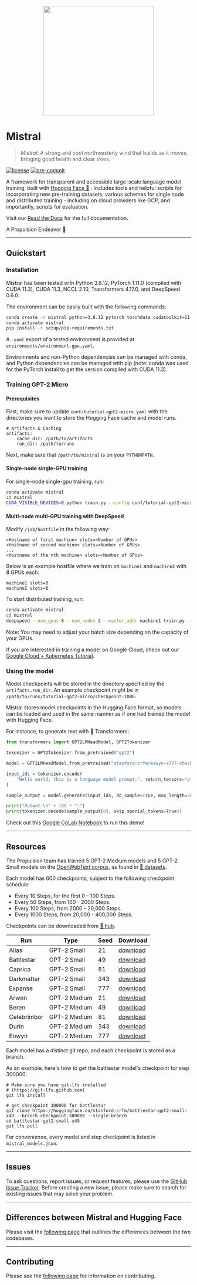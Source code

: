 <div align="center"><img src="https://github.com/stanford-crfm/mistral/raw/main/docs/mistral_components.png" height="300px"/></div>

# Mistral

> *Mistral*: A strong and cool northwesterly wind that builds as it moves, bringing good health and clear skies.

[![license](https://img.shields.io/badge/license-Apache%202.0-green.svg)](https://opensource.org/licenses/Apache-2.0)
[![pre-commit](https://img.shields.io/badge/pre--commit-enabled-green?logo=pre-commit&logoColor=white)](https://github.com/pre-commit/pre-commit)

A framework for transparent and accessible large-scale language model training, built with [Hugging Face 🤗](https://huggingface.co/) . Includes tools
and helpful scripts for incorporating new pre-training datasets, various schemes for single node and distributed training - including on
cloud providers like GCP, and importantly, scripts for evaluation.

Visit our [Read the Docs](https://nlp.stanford.edu/mistral) for the full documentation.

A Propulsion Endeavor 🚀

---

## Quickstart

### Installation

Mistral has been tested with Python 3.8.12, PyTorch 1.11.0 (compiled with CUDA 11.3), CUDA 11.3, NCCL 2.10, Transformers 4.17.0, and DeepSpeed 0.6.0.

The environment can be easily built with the following commands:

```bash
conda create -n mistral python=3.8.12 pytorch torchdata cudatoolkit=11.3 -c pytorch
conda activate mistral
pip install -r setup/pip-requirements.txt
```

A `.yaml` export of a tested environment is provided at `environments/environment-gpu.yaml`.

Environments and non-Python dependencies can be managed with conda, and Python dependencies can be managed with pip (note: conda was used for the PyTorch install to get the version compiled with CUDA 11.3).


### Training GPT-2 Micro

#### Prerequisites

First, make sure to update `conf/tutorial-gpt2-micro.yaml` with the directories you want to store the Hugging Face
cache and model runs.

```
# Artifacts & Caching
artifacts:
    cache_dir: /path/to/artifacts
    run_dir: /path/to/runs
```

Next, make sure that `/path/to/mistral` is on your `PYTHONPATH`.

#### Single-node single-GPU training

For single-node single-gpu training, run:

```bash
conda activate mistral
cd mistral
CUDA_VISIBLE_DEVICES=0 python train.py --config conf/tutorial-gpt2-micro.yaml --nnodes 1 --nproc_per_node 1 --training_arguments.fp16 true --training_arguments.per_device_train_batch_size 2 --run_id tutorial-gpt2-micro
```

#### Multi-node multi-GPU training with DeepSpeed

Modify `/job/hostfile` in the following way:

```
<Hostname of first machine> slots=<Number of GPUs>
<Hostname of second machine> slots=<Number of GPUs>
...
<Hostname of the nth machine> slots=<Number of GPUs>
```

Below is an example hostfile where we train on `machine1` and `machine2` with 8 GPUs each:

```
machine1 slots=8
machine2 slots=8
```

To start distributed training, run:

```bash
conda activate mistral
cd mistral
deepspeed --num_gpus 8 --num_nodes 2 --master_addr machine1 train.py --config conf/tutorial-gpt2-micro.yaml --nnodes 2 --nproc_per_node 8 --training_arguments.fp16 true --training_arguments.per_device_train_batch_size 4 --training_arguments.deepspeed conf/deepspeed/z2-small-conf.json --run_id tutorial-gpt2-micro-multi-node
```

Note: You may need to adjust your batch size depending on the capacity of your GPUs.

If you are interested in training a model on Google Cloud, check out our
[Google Cloud + Kubernetes Tutorial](https://nlp.stanford.edu/mistral/tutorials/gcp_plus_kubernetes.html).

### Using the model

Model checkpoints will be stored in the directory specified by the `artifacts.run_dir`. An example checkpoint might be
in `/path/to/runs/tutorial-gpt2-micro/checkpoint-1000`.

Mistral stores model checkpoints in the Hugging Face format, so models can be loaded and used in the same manner as if
one had trained the model with Hugging Face.

For instance, to generate text with 🤗  Transformers:

```python
from transformers import GPT2LMHeadModel, GPT2Tokenizer

tokenizer = GPT2Tokenizer.from_pretrained("gpt2")

model = GPT2LMHeadModel.from_pretrained("stanford-crfm/eowyn-x777-checkpoint-400000")

input_ids = tokenizer.encode(
    "Hello world, this is a language model prompt.", return_tensors="pt"
)

sample_output = model.generate(input_ids, do_sample=True, max_length=50, top_k=50)

print("Output:\n" + 100 * "-")
print(tokenizer.decode(sample_output[0], skip_special_tokens=True))
```

Check out this [Google CoLab Notebook](https://colab.research.google.com/github/stanford-crfm/mistral/blob/main/generate_text.ipynb) to run
this demo!

---

## Resources

The Propulsion team has trained 5 GPT-2 Medium models and 5 GPT-2 Small models on the [OpenWebText corpus](https://huggingface.co/datasets/openwebtext),
as found in [🤗  datasets](https://huggingface.co/datasets).

Each model has 600 checkpoints, subject to the following checkpoint schedule:

- Every 10 Steps, for the first 0 - 100 Steps.
- Every 50 Steps, from 100 - 2000 Steps.
- Every 100 Steps, from 2000 - 20,000 Steps.
- Every 1000 Steps, from 20,000 - 400,000 Steps.

Checkpoints can be downloaded from [🤗 hub](https://huggingface.co/stanford-crfm).

| Run | Type | Seed | Download |
| --- | --- | --- | --- |
| Alias | GPT-2 Small | 21 | [download](https://huggingface.co/stanford-crfm/alias-gpt2-small-x21/tree/main) |
| Battlestar | GPT-2 Small | 49 | [download](https://huggingface.co/stanford-crfm/battlestar-gpt2-small-x49/tree/main) |
| Caprica | GPT-2 Small | 81 | [download](https://huggingface.co/stanford-crfm/caprica-gpt2-small-x81/tree/main) |
| Darkmatter | GPT-2 Small | 343 | [download](https://huggingface.co/stanford-crfm/darkmatter-gpt2-small-x343/tree/main) |
| Expanse | GPT-2 Small | 777 | [download](https://huggingface.co/stanford-crfm/expanse-gpt2-small-x777/tree/main) |
| Arwen | GPT-2 Medium | 21 | [download](https://huggingface.co/stanford-crfm/arwen-gpt2-medium-x21/tree/main) |
| Beren | GPT-2 Medium | 49 | [download](https://huggingface.co/stanford-crfm/beren-gpt2-medium-x49/tree/main) |
| Celebrimbor | GPT-2 Medium | 81 | [download](https://huggingface.co/stanford-crfm/celebrimbor-gpt2-medium-x81/tree/main) |
| Durin | GPT-2 Medium | 343 | [download](https://huggingface.co/stanford-crfm/durin-gpt2-medium-x343/tree/main) |
| Eowyn | GPT-2 Medium | 777 | [download](https://huggingface.co/stanford-crfm/eowyn-gpt2-medium-x777/tree/main) |


Each model has a distinct git repo, and each checkpoint is stored as a branch.

As an example, here's how to get the battlestar model's checkpoint for step 300000:

```
# Make sure you have git-lfs installed
# (https://git-lfs.github.com)
git lfs install

# get checkpoint 300000 for battlestar
git clone https://huggingface.co/stanford-crfm/battlestar-gpt2-small-x49 --branch checkpoint-300000 --single-branch
cd battlestar-gpt2-small-x49
git lfs pull
```

For convenience, every model and step checkpoint is listed in `mistral_models.json`.

---

## Issues

To ask questions, report issues, or request features, please use the [GitHub Issue Tracker](https://github.com/stanford-crfm/mistral/issues).
Before creating a new issue, please make sure to search for existing issues that may solve your problem.

---

## Differences between Mistral and Hugging Face

Please visit the [following page](https://nlp.stanford.edu/mistral/hugging_face_differences.html) that outlines the
differences between the two codebases.

---

## Contributing

Please see the [following page](https://nlp.stanford.edu/mistral/contributing.html) for information on contributing.
